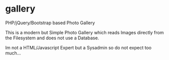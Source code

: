 gallery
=======

PHP/jQuery/Bootstrap based Photo Gallery

This is a modern but Simple Photo Gallery which reads Images directly from the Filesystem and does not use a Database.

Im not a HTML/Javascript Expert but a Sysadmin so do not expect too much...
